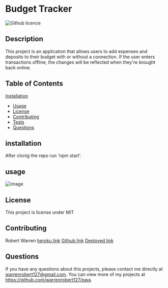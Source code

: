 # Budget Tracker 

![Github licence](http://img.shields.io/badge/license-MIT-blue.svg)

## Description 
This project is an application that allows users to add expenses and deposits to their budget with or without a connection. If the user enters transactions offline, the changes will be reflected when they're brought back online. 

## Table of Contents
 [Installation](#installation)
* [Usage](#usage)
* [License](#license)
* [Contributing](#contributing)
* [Tests](#tests)
* [Questions](#questions)

## installation
After clonig the repo run 'npm start'.

## usage
![image](https://user-images.githubusercontent.com/20363030/155906729-4be418ca-4484-4b02-a330-a27f611aa9d4.png)

## License 
This project is license under MIT

## Contributing 
Robert Warren
[heroku link](https://git.heroku.com/fathomless-reaches-45129.git)
[Github link](https://github.com/warrenrobert127/pwa)
[Deployed link]( https://warrenrobert127.github.io/pwa/)

## Questions
If you have any questions about this projects, please contact me directly at warrenrobert127@gmail.com. You can view more of my projects at https://github.com/warrenrobert127/pwa.

